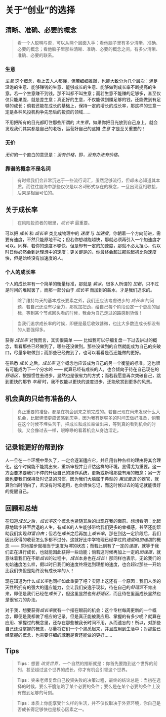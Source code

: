 # 关于“创业”的选择

## 清晰、准确、必要的概念
> 看一个人聪明与否，可以从两个层面入手：看他脑子里有多少清晰、准确、必要的概念；看他脑子里那些清晰、准确、必要的概念之间，有多少清晰、准确、必要的联系。

### 生意
*生意* 这个概念，看上去人人都懂，但若细细推敲，也能大致分为几个层次：满足温饱的生意、能够赚钱的生意、能够成长的生意、能够做到成长率不断提高的生意。若一个生意赚不到钱，那不叫都不叫生意；而若生意不能赚的足够多，甚至仅仅只能果腹，就是差生意；真正好的生意，不仅能做到赚足够的钱，还能做到有足够的成长；倘若还能在成长的基础上，保持一定的增长的成长率，那这样的生意一定是各种风投机构争先恐后的投资的领域……

不用把所有的目光都盯住那些所谓的 *大生意*，如果你把目光放到自己身上，就会发现我们其实都是自己的老板，运营好自己的这摊 *生意* 才是至关重要的！

### 无价
*无价*的一个直白的意思是：*没有价格*，即，*没有办法有价格*。

### 靠谱的概念不是名词
> 有时候我们会非常沉迷于一些流行词汇，虽然足够流行，但却未必知道其本质。而往往脑海中那些仅仅是以*名词*形式存在的概念，一旦出现互相联接，后果是相当可怕的。

## 关于成长率
> 在风险投资者的眼里，*成长率* 最重要。

可以把 *成长* 和 *成长率* 类比成物理中的 *速度* 与 *加速度*，你朝着一个方向前进，需要有速度，不然只能原地不动；但若你想越跑越快，那就必须再引入一个加速度才可以。同样，若你的速度不够快，但是却有一定的加速度，那就不必太担心，假以时日你必然会到达理想中的速度；更关键是的，你最终会超过那些起初比你速度快，但是始终没有加速度的人。

### 个人的成长率
个人的成长率有一个简单的衡量标准，那就是 *薪水*。很多人所谓的 *加薪*，只不过是时间的堆砌罢了，而那一部分由于 *成长率* 而加到的薪水，才是我们追求的。

> 除了维持每天的基本成长要素之外，我们还应该考虑进步的 *成长率* 的问题，若自己还没有尽全力，那就加把劲，给自己每个阶段设定一个更高的目标，等到某个节点回头看的时候，我会为自己走过的路感到骄傲！

> 当我们追求成长率的时候，即便是最后收效甚微，也比大多数连成长都没有的人要强得多。

获得 *成长率* 对我而言，其实很简单 —— 比如我可以仔细复盘一下过去讲过的概念，看看那些已经做到了，哪些还没做到。那些没做到的自然就能成为自己的突破口，尽量争取做到；而那些已经做到了，也可以看看是否还能做的更好。

在熟悉 *成长* 之后，*成长率* 这个概念也应该成为自己的另一个衡量的标准。这也很有可能成为下一个分水岭 —— 就算已经有成长的人，也会倾向于待在自己现在的 *舒适区*，按照惯性去进步，显然也是很省力的方式；而若我愿意再次突破自己，跳到更快的那节 *车厢* 时，我不仅能以更快的速度进步，还能欣赏到更多的风景。

## 机会真的只给有准备的人
> 真正重要的准备，都是在机会到来之前完成的。若自己现在尚未发现什么大机会，比起惋惜更应该感到庆幸，因为我有足够多的时间去做好准备，倘若在这个时候不埋头苦干，把成长和成长率做出来，等到真的看到机会的时候，又会像过去一样，眼睁睁的看着机会从身边溜走。

## 记录能更好的帮到你
人一旦在一个环境中呆久了，一定会逐渐适应它，并且用各种各样的理由将其合理化。这个时候能不能跳出来，重新审视并且评估这样的环境，显得尤为重要。这一方面要求要我们不停的升级自己的操作系统，更新或新增那些有用的概念；另一方面也要我们保持及时记录的习惯，因为我们大脑属于典型的 *用进废退* 的器官，就算你当时明白了，若没有时常运用，也会很快忘记，而这时候过去的笔记就能很好的提醒自己。

## 回顾和总结
在知道*成长*之后，*成长率*这个概念也紧随其后的出现在我的面前。想想看吧：比起原地踏步甚至后退的人生，有*成长*的人生能够带给我们更多的幸福感，甚至还能帮助我们实现*财富自由*；但若在*成长*之后再加上*成长率*，那在到达一定阶段后，我们因此获得的收获怎么多都不过分。这就好比中学物理已经学过的*速度*和*加速度*的概念 —— 原地踏步就相当于速度为*零*的状态；而若此刻有了一定的*速度*，就等于我们正在进行成长，也就能因此获得一些动能；倘若这时候再加上一定的*加速度*，就意味着我们在不断*成长*的过程中，*成长*本身也在*成长*！那同样也表示，无论我们的初始速度怎么样，假以时日我们的速度终将达到理想的速度，也会超过那些一开始比我们快但是始终没有成长率的人！

现在知道为什么*成长率*也同样如此重要了吧？实际上这还有一个原因：我们人类的天性所拥有的强大的适应能力，会让我们安逸于现状，待在自己的*舒适区*不肯出来，即便是我们已经在*成长*了，但这里显然也有*舒适区*，而且待在里面成长显然也是很省力的办法。

对于我，想要获得*成长率*就有一个摆在眼前的机会：这个专栏每周更新的一个概念，即便是我都做了相应的记录，但是真正能被我应用、掌握的有多少呢？就算在应用、掌握过的概念里，还存在那些被我长时间不用，从而遗忘的！所以，对那些自己还没掌握的概念，尽量将它们一个个熟悉起来，并且应用到生活中；对那些已经掌握的概念，也需要仔细的琢磨是否还能做的更好……

## Tips
> **Tips**：想要 *改变世界*，一个自然的推断就是：你首先要跑到这个世界的前列，甚至超过这个世界的成长，你才有机会引领这个世界。

> **Tips**：笑来老师复盘自己投资失败的决策过程，最终的结论总是：当初在选择的时候，要么干脆忽略了某个必要的条件；要么是在某个必要的条件上没有做到足够的苛刻。

> **Tips**：本质上你能享受什么样的生活，并不仅仅取决于外界环境，你自己是否成长得足够快也是核心因素之一。